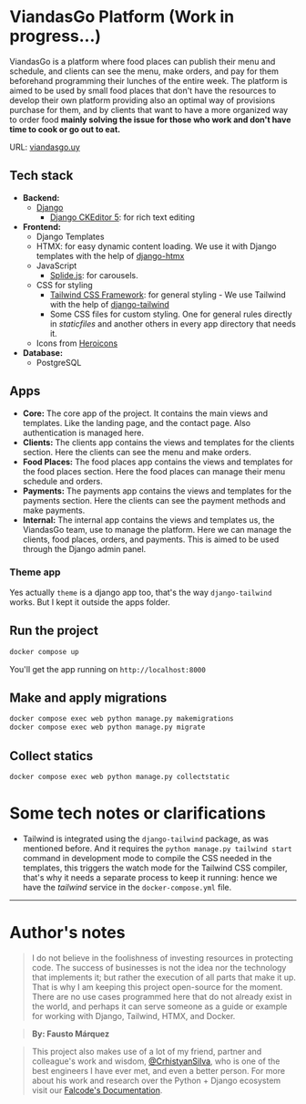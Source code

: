 # ViandasGo Platform (Work in progress...)
ViandasGo is a platform where food places can publish their menu and schedule, and clients can see the menu, make orders, and pay for them beforehand programming their lunches of the entire week. The platform is aimed to be used by small food places that don't have the resources to develop their own platform providing also an optimal way of provisions purchase for them, and by clients that want to have a more organized way to order food **mainly solving the issue for those who work and don't have time to cook or go out to eat.**


URL: [viandasgo.uy](https://viandasgo.app/)

## Tech stack

- **Backend:**
  - [Django](https://www.djangoproject.com/)
    - [Django CKEditor 5](https://pypi.org/project/django-ckeditor-5/): for rich
      text editing
- **Frontend:**
  - Django Templates
  - HTMX: for easy dynamic content loading. We use it with Django templates with
    the help of [django-htmx](https://pypi.org/project/django-htmx/)
  - JavaScript
    - [Splide.js](https://splidejs.com/): for carousels.
  - CSS for styling
    - [Tailwind CSS Framework](https://tailwindcss.com/): for general styling - We use
      Tailwind with the help of
      [django-tailwind](https://pypi.org/project/django-tailwind/)
    - Some CSS files for custom styling. One for general rules directly in
      _staticfiles_ and another others in every app directory that needs it.
  - Icons from [Heroicons](https://heroicons.com/)
- **Database:**
  - PostgreSQL

## Apps
- **Core:** The core app of the project. It contains the main views and
  templates. Like the landing page, and the contact page. Also authentication is managed here.
- **Clients:** The clients app contains the views and templates for the clients
  section. Here the clients can see the menu and make orders.
- **Food Places:** The food places app contains the views and templates for the
  food places section. Here the food places can manage their menu schedule and orders.
- **Payments:** The payments app contains the views and templates for the payments
  section. Here the clients can see the payment methods and make payments.
- **Internal:** The internal app contains the views and templates us, the ViandasGo
  team, use to manage the platform. Here we can manage the clients, food places,
  orders, and payments. This is aimed to be used through the Django admin panel.

### Theme app
Yes actually `theme` is a django app too, that's the way `django-tailwind` works. But I kept it outside the apps folder.



## Run the project

```bash
docker compose up
```

You'll get the app running on `http://localhost:8000`

## Make and apply migrations

```bash
docker compose exec web python manage.py makemigrations
docker compose exec web python manage.py migrate
```

## Collect statics

```bash
docker compose exec web python manage.py collectstatic
```

# Some tech notes or clarifications

- Tailwind is integrated using the `django-tailwind` package, as was mentioned before. And it requires the `python manage.py tailwind start` command in development mode to compile the CSS needed in the templates, this triggers the watch mode for the Tailwind CSS compiler, that's why it needs a separate process to keep it running: hence we have the _tailwind_ service in the `docker-compose.yml` file.

---------------

# Author's notes
> I do not believe in the foolishness of investing resources in protecting code. The success of businesses is not the idea nor the technology that implements it; but rather the execution of all parts that make it up. That is why I am keeping this project open-source for the moment. There are no use cases programmed here that do not already exist in the world, and perhaps it can serve someone as a guide or example for working with Django, Tailwind, HTMX, and Docker.

>**By: Fausto Márquez**

> This project also makes use of a lot of my friend, partner and colleague's work and wisdom, [@CrhistyanSilva](https://github.com/CrhistyanSilva), who is one of the best engineers I have ever met, and even a better person. For more about his work and research over the Python + Django ecosystem visit our [Falcode's Documentation](https://docs.falcode.dev/django/).